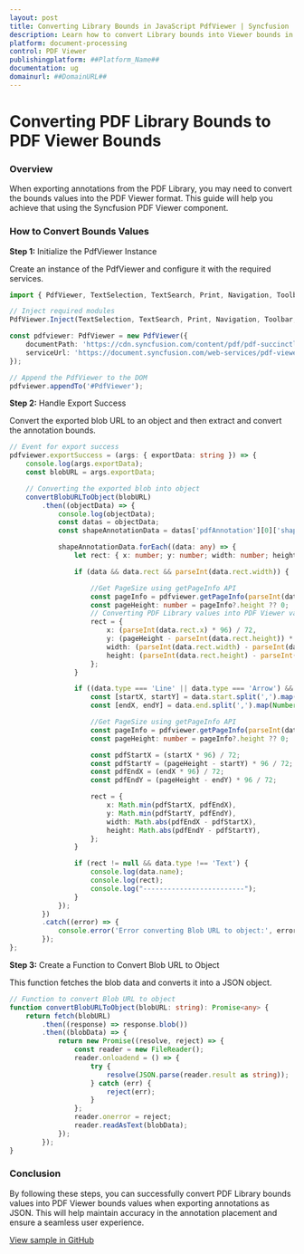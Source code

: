 ```yaml
---
layout: post
title: Converting Library Bounds in JavaScript PdfViewer | Syncfusion
description: Learn how to convert Library bounds into Viewer bounds in Syncfusion ##Platform_Name## Pdfviewer control of Syncfusion Essential JS 2 and more.
platform: document-processing
control: PDF Viewer
publishingplatform: ##Platform_Name##
documentation: ug
domainurl: ##DomainURL##
---
```


# Converting PDF Library Bounds to PDF Viewer Bounds

### Overview

When exporting annotations from the PDF Library, you may need to convert the bounds values into the PDF Viewer format. This guide will help you achieve that using the Syncfusion PDF Viewer component.

### How to Convert Bounds Values

**Step 1:** Initialize the PdfViewer Instance

Create an instance of the PdfViewer and configure it with the required services.

```ts
import { PdfViewer, TextSelection, TextSearch, Print, Navigation, Toolbar, Magnification, Annotation, FormDesigner, FormFields } from '@syncfusion/ej2-pdfviewer';

// Inject required modules
PdfViewer.Inject(TextSelection, TextSearch, Print, Navigation, Toolbar, Magnification, Annotation, FormDesigner, FormFields);

const pdfviewer: PdfViewer = new PdfViewer({
    documentPath: 'https://cdn.syncfusion.com/content/pdf/pdf-succinctly.pdf',
    serviceUrl: 'https://document.syncfusion.com/web-services/pdf-viewer/api/pdfviewer'
});

// Append the PdfViewer to the DOM
pdfviewer.appendTo('#PdfViewer');
```

**Step 2:** Handle Export Success

Convert the exported blob URL to an object and then extract and convert the annotation bounds.

```ts
// Event for export success
pdfviewer.exportSuccess = (args: { exportData: string }) => {
    console.log(args.exportData);
    const blobURL = args.exportData;

    // Converting the exported blob into object
    convertBlobURLToObject(blobURL)
        .then((objectData) => {
            console.log(objectData);
            const datas = objectData;
            const shapeAnnotationData = datas['pdfAnnotation'][0]['shapeAnnotation'];

            shapeAnnotationData.forEach((data: any) => {
                let rect: { x: number; y: number; width: number; height: number } | null = null;

                if (data && data.rect && parseInt(data.rect.width)) {

                    //Get PageSize using getPageInfo API
                    const pageInfo = pdfviewer.getPageInfo(parseInt(data.page));
                    const pageHeight: number = pageInfo?.height ?? 0;
                    // Converting PDF Library values into PDF Viewer values.
                    rect = {
                        x: (parseInt(data.rect.x) * 96) / 72,
                        y: (pageHeight - parseInt(data.rect.height)) * 96 / 72,
                        width: (parseInt(data.rect.width) - parseInt(data.rect.x)) * 96 / 72,
                        height: (parseInt(data.rect.height) - parseInt(data.rect.y)) * 96 / 72,
                    };
                }

                if ((data.type === 'Line' || data.type === 'Arrow') && data.start && data.end) {
                    const [startX, startY] = data.start.split(',').map(Number);
                    const [endX, endY] = data.end.split(',').map(Number);

                    //Get PageSize using getPageInfo API
                    const pageInfo = pdfviewer.getPageInfo(parseInt(data.page));
                    const pageHeight: number = pageInfo?.height ?? 0;

                    const pdfStartX = (startX * 96) / 72;
                    const pdfStartY = (pageHeight - startY) * 96 / 72;
                    const pdfEndX = (endX * 96) / 72;
                    const pdfEndY = (pageHeight - endY) * 96 / 72;

                    rect = {
                        x: Math.min(pdfStartX, pdfEndX),
                        y: Math.min(pdfStartY, pdfEndY),
                        width: Math.abs(pdfEndX - pdfStartX),
                        height: Math.abs(pdfEndY - pdfStartY),
                    };
                }

                if (rect != null && data.type !== 'Text') {
                    console.log(data.name);
                    console.log(rect);
                    console.log("-------------------------");
                }
            });
        })
        .catch((error) => {
            console.error('Error converting Blob URL to object:', error);
        });
};
```

**Step 3:** Create a Function to Convert Blob URL to Object

This function fetches the blob data and converts it into a JSON object.

```ts
// Function to convert Blob URL to object
function convertBlobURLToObject(blobURL: string): Promise<any> {
    return fetch(blobURL)
        .then((response) => response.blob())
        .then((blobData) => {
            return new Promise((resolve, reject) => {
                const reader = new FileReader();
                reader.onloadend = () => {
                    try {
                        resolve(JSON.parse(reader.result as string));
                    } catch (err) {
                        reject(err);
                    }
                };
                reader.onerror = reject;
                reader.readAsText(blobData);
            });
        });
}
```

### Conclusion

By following these steps, you can successfully convert PDF Library bounds values into PDF Viewer bounds values when exporting annotations as JSON. This will help maintain accuracy in the annotation placement and ensure a seamless user experience.

[View sample in GitHub](https://github.com/SyncfusionExamples/typescript-pdf-viewer-examples/tree/master/How%20to/)